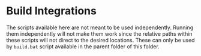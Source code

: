# Build Integrations #

The scripts available here are not meant to be used independently. Running them independently will not make them work since the relative paths within these scripts will not direct to the desired locations. These can only be used by `build.bat` script available in the parent folder of this folder.
